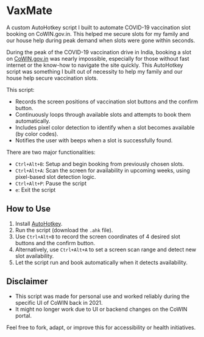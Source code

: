 # VaxMate
A custom AutoHotkey script I built to automate COVID-19 vaccination slot booking on CoWIN.gov.in. This helped me secure slots for my family and our house help during peak demand when slots were gone within seconds.

During the peak of the COVID-19 vaccination drive in India, booking a slot on [CoWIN.gov.in](https://www.cowin.gov.in/) was nearly impossible, especially for those without fast internet or the know-how to navigate the site quickly. This AutoHotkey script was something I built out of necessity to help my family and our house help secure vaccination slots.

This script:
- Records the screen positions of vaccination slot buttons and the confirm button.
- Continuously loops through available slots and attempts to book them automatically.
- Includes pixel color detection to identify when a slot becomes available (by color codes).
- Notifies the user with beeps when a slot is successfully found.

There are two major functionalities:
- `Ctrl+Alt+B`: Setup and begin booking from previously chosen slots.
- `Ctrl+Alt+A`: Scan the screen for availability in upcoming weeks, using pixel-based slot detection logic.
- `Ctrl+Alt+P`: Pause the script
- `e`: Exit the script

## How to Use

1. Install [AutoHotkey](https://www.autohotkey.com/).
2. Run the script (download the `.ahk` file).
3. Use `Ctrl+Alt+B` to record the screen coordinates of 4 desired slot buttons and the confirm button.
4. Alternatively, use `Ctrl+Alt+A` to set a screen scan range and detect new slot availability.
5. Let the script run and book automatically when it detects availability.


##  Disclaimer

- This script was made for personal use and worked reliably during the specific UI of CoWIN back in 2021.
- It might no longer work due to UI or backend changes on the CoWIN portal.


Feel free to fork, adapt, or improve this for accessibility or health initiatives.
